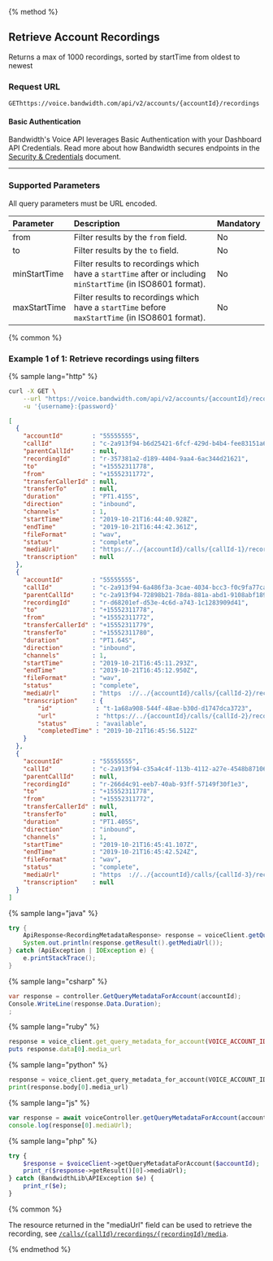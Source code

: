 {% method %}

## Retrieve Account Recordings
Returns a max of 1000 recordings, sorted by startTime from oldest to newest

### Request URL

<code class="get">GET</code>`https://voice.bandwidth.com/api/v2/accounts/{accountId}/recordings`

#### Basic Authentication

Bandwidth's Voice API leverages Basic Authentication with your Dashboard API Credentials. Read more about how Bandwidth secures endpoints in the [Security & Credentials](../../../guides/accountCredentials.md) document.

---

### Supported Parameters

All query parameters must be URL encoded.

| Parameter    | Description                                                                                                    | Mandatory |
|:-------------|:---------------------------------------------------------------------------------------------------------------|:----------|
| from         | Filter results by the `from` field.                                                                            | No        |
| to           | Filter results by the `to` field.                                                                              | No        |
| minStartTime | Filter results to recordings which have a `startTime` after or including `minStartTime` (in ISO8601 format).   | No        |
| maxStartTime | Filter results to recordings which have a `startTime` before `maxStartTime` (in ISO8601 format).               | No        |

{% common %}

### Example 1 of 1: Retrieve recordings using filters

{% sample lang="http" %}

```bash
curl -X GET \
    --url "https://voice.bandwidth.com/api/v2/accounts/{accountId}/recordings?from={from}&to={to}&minStartTime={minStartTime}&maxStartTime={maxStartTime}" \
    -u '{username}:{password}'
```

```json
[
  {
    "accountId"        : "55555555",
    "callId"           : "c-2a913f94-b6d25421-6fcf-429d-b4b4-fee83151a688",
    "parentCallId"     : null,
    "recordingId"      : "r-357381a2-d189-4404-9aa4-6ac344d21621",
    "to"               : "+15552311778",
    "from"             : "+15552311772",
    "transferCallerId" : null,
    "transferTo"       : null,
    "duration"         : "PT1.415S",
    "direction"        : "inbound",
    "channels"         : 1,
    "startTime"        : "2019-10-21T16:44:40.928Z",
    "endTime"          : "2019-10-21T16:44:42.361Z",
    "fileFormat"       : "wav",
    "status"           : "complete",
    "mediaUrl"         : "https://../{accountId}/calls/{callId-1}/recordings/{recordingId}/media",
    "transcription"    : null
  },
  {
    "accountId"        : "55555555",
    "callId"           : "c-2a913f94-6a486f3a-3cae-4034-bcc3-f0c9fa77ca2f",
    "parentCallId"     : "c-2a913f94-72898b21-78da-881a-abd1-9108abf189a0",
    "recordingId"      : "r-d68201ef-d53e-4c6d-a743-1c1283909d41",
    "to"               : "+15552311778",
    "from"             : "+15552311772",
    "transferCallerId" : "+15552311779",
    "transferTo"       : "+15552311780",
    "duration"         : "PT1.64S",
    "direction"        : "inbound",
    "channels"         : 1,
    "startTime"        : "2019-10-21T16:45:11.293Z",
    "endTime"          : "2019-10-21T16:45:12.950Z",
    "fileFormat"       : "wav",
    "status"           : "complete",
    "mediaUrl"         : "https  ://../{accountId}/calls/{callId-2}/recordings/{recordingId}/media",
    "transcription"    : {
        "id"            : "t-1a68a908-544f-48ae-b30d-d1747dca3723",
        "url"           : "https://../{accountId}/calls/{callId-2}/recordings/{recordingId}/transcription",
        "status"        : "available",
        "completedTime" : "2019-10-21T16:45:56.512Z"
    }
  },
  {
    "accountId"        : "55555555",
    "callId"           : "c-2a913f94-c35a4c4f-113b-4112-a27e-4548b87106d1",
    "parentCallId"     : null,
    "recordingId"      : "r-266d4c91-eeb7-40ab-93ff-57149f30f1e3",
    "to"               : "+15552311778",
    "from"             : "+15552311772",
    "transferCallerId" : null,
    "transferTo"       : null,
    "duration"         : "PT1.405S",
    "direction"        : "inbound",
    "channels"         : 1,
    "startTime"        : "2019-10-21T16:45:41.107Z",
    "endTime"          : "2019-10-21T16:45:42.524Z",
    "fileFormat"       : "wav",
    "status"           : "complete",
    "mediaUrl"         : "https  ://../{accountId}/calls/{callId-3}/recordings/{recordingId}/media",
    "transcription"    : null
  }
]
```

{% sample lang="java" %}

```java
try {
    ApiResponse<RecordingMetadataResponse> response = voiceClient.getQueryMetadataForAccount(VOICE_ACCOUNT_ID);
    System.out.println(response.getResult().getMediaUrl());
} catch (ApiException | IOException e) {
    e.printStackTrace();
}
```

{% sample lang="csharp" %}

```csharp
var response = controller.GetQueryMetadataForAccount(accountId);
Console.WriteLine(response.Data.Duration);
;
```

{% sample lang="ruby" %}

```ruby
response = voice_client.get_query_metadata_for_account(VOICE_ACCOUNT_ID)
puts response.data[0].media_url
```

{% sample lang="python" %}

```python
response = voice_client.get_query_metadata_for_account(VOICE_ACCOUNT_ID)
print(response.body[0].media_url)
```

{% sample lang="js" %}

```js
var response = await voiceController.getQueryMetadataForAccount(accountId);
console.log(response[0].mediaUrl);
```

{% sample lang="php" %}

```php
try {
    $response = $voiceClient->getQueryMetadataForAccount($accountId);
    print_r($response->getResult()[0]->mediaUrl);
} catch (BandwidthLib\APIException $e) {
    print_r($e);
}
```

{% common %}

The resource returned in the "mediaUrl" field can be used to retrieve the recording, see [`/calls/{callId}/recordings/{recordingId}/media`](getCallsCallIdRecordingsRecordingIdMedia.md).

{% endmethod %}
